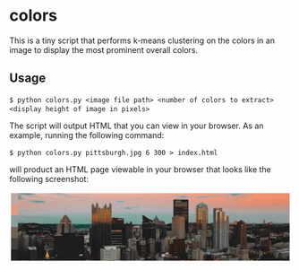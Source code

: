 # colors

This is a tiny script that performs k-means clustering on the colors in an image to display the most prominent overall colors.

## Usage

```shell
$ python colors.py <image file path> <number of colors to extract> <display height of image in pixels>
```

The script will output HTML that you can view in your browser. As an example, running the following command:

```shell
$ python colors.py pittsburgh.jpg 6 300 > index.html
```

will product an HTML page viewable in your browser that looks like the following screenshot:

![Screenshot of output HTML](screenshot.png)
